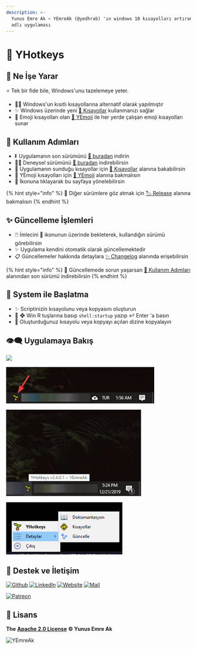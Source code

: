 ```yaml
---
description: >-
  Yunus Emre Ak ~ YEmreAk (@yedhrab) 'ın windows 10 kısayolları artıran YHotkeys
  adlı uygulaması
---
```


# 🌱 YHotkeys

## 🔰 Ne İşe Yarar

⭐ Tek bir fide bile, Windows'unu tazelemeye yeter.

* 👮‍♂️ Windows'un kısıtlı kısayollarına alternatif olarak yapılmıştır
* ✨ Windows üzerinde yeni [💞 Kısayollar](kisayollar/) kullanmanızı sağlar
* 🥰 Emoji kısayolları olan [🚀 YEmoji](yemoji.md) ile her yerde çalışan emoji kısayolları sunar

## 👣 Kullanım Adımları

* ⏬ Uygulamanın son sürümünü [🔗 buradan](https://github.com/yedhrab/YHotkeys/releases/latest) indirin
* 👨‍🔬 Deneysel sürümünü  [🧪 buradan](https://github.com/yedhrab/YHotkeys/raw/master/src/YHotkeys.exe) indirebilirsin
* 👀 Uygulamanın sunduğu kısayollar için [💞 Kısayollar](./#kisayollar) alanına bakabilirsin
* 🥰  YEmoji kısayolları için [🚀 YEmoji](yemoji.md) alanına bakmalısın
* 🌱 İkonuna tıklayarak bu sayfaya yönelebilirsin

{% hint style="info" %}
👀 Diğer sürümlere göz atmak için [🏷️ Release](https://github.com/yedhrab/YHotkeys/releases) alanına bakmalısın
{% endhint %}

## ✨ Güncelleme İşlemleri

* 🖱️ İmlecini 🌱 ikonunun üzerinde bekleterek, kullandığın sürümü görebilirsin
* ✨ Uygulama kendini otomatik olarak güncellemektedir
* 📋 Güncellemeler hakkında detaylara [✨ Changelog](changelog.md) alanında erişebilirsin

{% hint style="info" %}
📢 Güncellemede sorun yaşarsan [👣 Kullanım Adımları](./#kullanim-adimlari) alanından son sürümü indirebilirsin
{% endhint %}

## 🚩 System ile Başlatma

* ✨ Scriptinizin kısayolunu veya kopyasını oluşturun
* 🎌 ❖ Win R tuşlarına basıp `shell:startup` yazıp ↩ Enter 'a basın
* 🚙 Oluşturduğunuz kısayolu veya kopyayı açılan dizine kopyalayın

## 👁‍🗨 Uygulamaya Bakış

![](.gitbook/assets/usage.gif)

![](.gitbook/assets/tray_icon%20%281%29.png)

![](.gitbook/assets/tray_hover%20%281%29.png)

![](.gitbook/assets/tray_menu%20%281%29.png)

## 💖 Destek ve İletişim

​[​![Github](https://drive.google.com/uc?id=1PzkuWOoBNMg0uOMmqwHtVoYt0WCqi-O5)​](https://github.com/yedhrab) [​![LinkedIn](https://drive.google.com/uc?id=1hvdil0ZHVEzekQ4AYELdnPOqzunKpnzJ)​](https://www.linkedin.com/in/yemreak/) [​![Website](https://drive.google.com/uc?id=1wR8Ph0FBs36ZJl0Ud-HkS0LZ9b66JBqJ)​](https://yemreak.com/) [​![Mail](https://drive.google.com/uc?id=142rP0hbrnY8T9kj_84_r7WxPG1hzWEcN)​](mailto::yedhrab@gmail.com?subject=YHotkeys%20%7C%20Github)​

​[​![Patreon](https://drive.google.com/uc?id=11YmCRmySX7v7QDFS62ST2JZuE70RFjDG)](https://www.patreon.com/yemreak/)

## 🔏 Lisans

**The** [**Apache 2.0 License**](https://choosealicense.com/licenses/apache-2.0/) **©️ Yunus Emre Ak**

![YEmreAk](https://drive.google.com/uc?id=1Wd_YLVOkAhXPVqFMx_aZyFvyTy_88H-Z)

